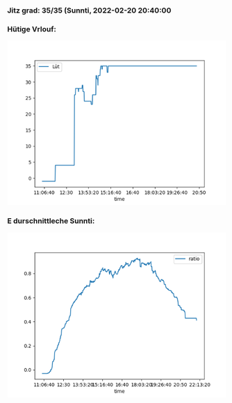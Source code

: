 ### Jitz grad: 35/35 (Sunnti, 2022-02-20 20:40:00

### Hütige Vrlouf:
![Graph](Today.png)

### E durschnittleche Sunnti:
![Graph](Sunnti.png)
